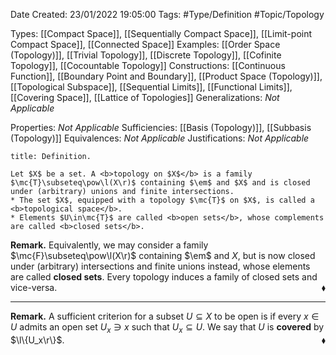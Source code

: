 <div class="topSpace"></div>

Date Created: 23/01/2022 19:05:00
Tags: #Type/Definition #Topic/Topology

Types: [[Compact Space]], [[Sequentially Compact Space]], [[Limit-point Compact Space]], [[Connected Space]]
Examples: [[Order Space (Topology)]], [[Trivial Topology]], [[Discrete Topology]], [[Cofinite Topology]], [[Cocountable Topology]]
Constructions: [[Continuous Function]], [[Boundary Point and Boundary]], [[Product Space (Topology)]], [[Topological Subspace]], [[Sequential Limits]], [[Functional Limits]], [[Covering Space]], [[Lattice of Topologies]]
Generalizations: <i>Not Applicable</i>

Properties: <i>Not Applicable</i>
Sufficiencies: [[Basis (Topology)]], [[Subbasis (Topology)]]
Equivalences: <i>Not Applicable</i>
Justifications: <i>Not Applicable</i>

``` ad-Definition
title: Definition.

Let $X$ be a set. A <b>topology on $X$</b> is a family $\mc{T}\subseteq\pow\l(X\r)$ containing $\em$ and $X$ and is closed under (arbitrary) unions and finite intersections.
* The set $X$, equipped with a topology $\mc{T}$ on $X$, is called a <b>topological space</b>.
* Elements $U\in\mc{T}$ are called <b>open sets</b>, whose complements are called <b>closed sets</b>.

```

<b>Remark.</b> Equivalently, we may consider a family $\mc{F}\subseteq\pow\l(X\r)$ containing $\em$ and $X$, but is now closed under (arbitrary) intersections and finite unions instead, whose elements are called <b>closed sets</b>. Every topology induces a family of closed sets and vice-versa.<span style="float:right;">$\blacklozenge$</span>

---

<b>Remark.</b> A sufficient criterion for a subset $U\subseteq X$ to be open is if every $x\in U$ admits an open set $U_x\ni x$ such that $U_x\subseteq U$. We say that $U$ is <b>covered</b> by $\l\{U_x\r\}$.<span style="float:right;">$\blacklozenge$</span>
